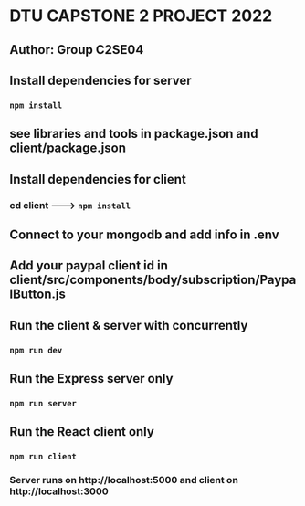 # DTU CAPSTONE 2 PROJECT 2022

## Author: Group C2SE04

## Install dependencies for server 
### `npm install`

## see libraries and tools in package.json and client/package.json

## Install dependencies for client
### cd client ---> `npm install`

## Connect to your mongodb and add info in .env

## Add your paypal client id in client/src/components/body/subscription/PaypalButton.js

## Run the client & server with concurrently
### `npm run dev`

## Run the Express server only
### `npm run server`

## Run the React client only
### `npm run client`

### Server runs on http://localhost:5000 and client on http://localhost:3000


